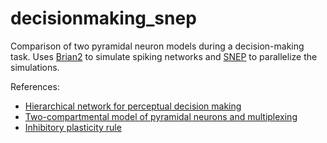 # decisionmaking_snep

Comparison of two pyramidal neuron models during a decision-making task. 
Uses [Brian2](https://brian2.readthedocs.io/en/stable/) to simulate spiking networks and [SNEP](https://gitlab.tubit.tu-berlin.de/mackwood/snep) to parallelize the simulations.

References:
- [Hierarchical network for perceptual decision making](https://www.nature.com/articles/ncomms7177)
- [Two-compartmental model of pyramidal neurons and multiplexing](https://www.pnas.org/content/115/27/E6329)
- [Inhibitory plasticity rule](http://science.sciencemag.org/content/334/6062/1569.full)
